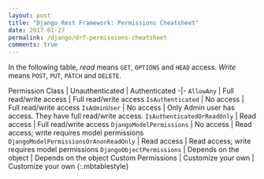 ```yaml
---
layout: post
title: "Django Rest Framework: Permissions Cheatsheet"
date: 2017-01-27
permalink: /django/drf-permissions-cheatsheet
comments: true
---
```


In the following table, *read* means `GET`, `OPTIONS` and `HEAD` access.
*Write* means `POST`, `PUT`, `PATCH` and `DELETE`.

Permission Class                        | Unauthenticated           | Authenticated
-|-
`AllowAny`                              | Full read/write access    | Full read/write access
`IsAuthenticated`                       | No access                 | Full read/write access
`IsAdminUser`                           | No access                 | Only Admin user has access. They have full read/write access.
`IsAuthenticatedOrReadOnly`             | Read access               | Full read/write access
`DjangoModelPermissions`                | No access                 | Read access; write requires model permissions
`DjangoModelPermissionsOrAnonReadOnly`  | Read access               | Read access; write requires model permissions
`DjangoObjectPermissions`               | Depends on the object     | Depends on the object
Custom Permissions                      | Customize your own        | Customize your own
{:.mbtablestyle}
